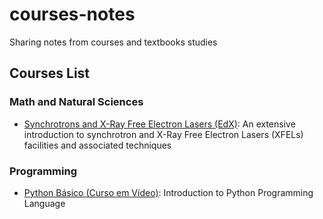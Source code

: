 # courses-notes
Sharing notes from courses and textbooks studies

## Courses List

### Math and Natural Sciences
- [Synchrotrons and X-Ray Free Electron Lasers (EdX)](programming/python-curso_em_video/python-curso_em_video.md): An extensive introduction to synchrotron and X-Ray Free Electron Lasers (XFELs) facilities and associated techniques

### Programming
- [Python Básico (Curso em Vídeo)](programming/python-curso_em_video/python-curso_em_video.md): Introduction to Python Programming Language
